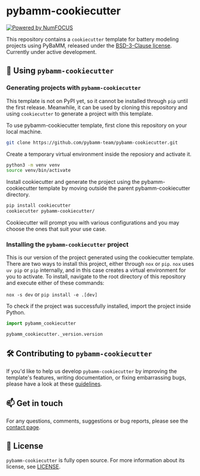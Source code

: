 # pybamm-cookiecutter

<!-- TODO: configure badges -->

<!-- [![Actions Status][actions-badge]][actions-link]
[![Documentation Status][rtd-badge]][rtd-link]

[![PyPI version][pypi-version]][pypi-link]
[![Conda-Forge][conda-badge]][conda-link]
[![PyPI platforms][pypi-platforms]][pypi-link]

[![GitHub Discussions][github-discussions-badge]][github-discussions-link]

[actions-badge]:            https://github.com/pybamm-team/pybamm-cookiecutter/workflows/CI/badge.svg
[actions-link]:             https://github.com/pybamm-team/pybamm-cookiecutter/actions
[conda-badge]:              https://img.shields.io/conda/vn/conda-forge/pybamm-cookiecutter
[conda-link]:               https://github.com/conda-forge/pybamm-cookiecutter-feedstock
[github-discussions-badge]: https://img.shields.io/static/v1?label=Discussions&message=Ask&color=blue&logo=github
[github-discussions-link]:  https://github.com/pybamm-team/pybamm-cookiecutter/discussions
[pypi-link]:                https://pypi.org/project/pybamm-cookiecutter/
[pypi-platforms]:           https://img.shields.io/pypi/pyversions/pybamm-cookiecutter
[pypi-version]:             https://img.shields.io/pypi/v/pybamm-cookiecutter
[rtd-badge]:                https://readthedocs.org/projects/pybamm-cookiecutter/badge/?version=latest
[rtd-link]:                 https://pybamm-cookiecutter.readthedocs.io/en/latest/?badge=latest -->
[![Powered by NumFOCUS](https://img.shields.io/badge/powered%20by-NumFOCUS-orange.svg?style=flat&colorA=E1523D&colorB=007D8A)](http://numfocus.org)

This repository contains a `cookiecutter` template for battery modeling projects using PyBaMM, released under the [BSD-3-Clause license](LICENSE). Currently under active development.

## 📄 Using `pybamm-cookiecutter`

### Generating projects with `pybamm-cookiecutter`

This template is not on PyPI yet, so it cannot be installed through `pip` until the first release. Meanwhile, it can be used by cloning this repository and using `cookiecutter` to generate a project with this template.

To use pybamm-cookiecutter template, first clone this repository on your local machine.
```bash
git clone https://github.com/pybamm-team/pybamm-cookiecutter.git
```
Create a temporary virtual environment inside the reposiory and activate it.
```bash
python3 -m venv venv
source venv/bin/activate
```
Install cookiecutter and generate the project using the pybamm-cookiecutter template by moving outside the parent pybamm-cookiecutter directory.
```bash
pip install cookiecutter
cookiecutter pybamm-cookiecutter/
```

Cookiecutter will prompt you with various configurations and you may choose the ones that suit your use case.


### Installing the `pybamm-cookiecutter` project

This is our version of the project generated using the cookiecutter template. There are two ways to install this project, either through `nox` or `pip`. `nox` uses `uv pip` or `pip` internally, and in this case creates a virtual environment for you to activate.
To install, navigate to the root directory of this repository and execute either of these commands:

`nox -s dev`
or
`pip install -e .[dev]`

To check if the project was successfully installed, import the project inside Python.

```python
import pybamm_cookiecutter

pybamm_cookiecutter._version.version
```

## 🛠️ Contributing to `pybamm-cookiecutter`

If you'd like to help us develop `pybamm-cookiecutter` by improving the template's features, writing documentation, or fixing embarrassing bugs, please have a look at these [guidelines](https://github.com/pybamm-team/pybamm-cookiecutter/blob/main/CONTRIBUTING.md).

## 📫 Get in touch

For any questions, comments, suggestions or bug reports, please see the
[contact page](https://www.pybamm.org/community).

## 📃 License

`pybamm-cookiecutter` is fully open source. For more information about its license, see [LICENSE](https://github.com/pybamm-team/pybamm-cookiecutter/blob/main/LICENSE.txt).
